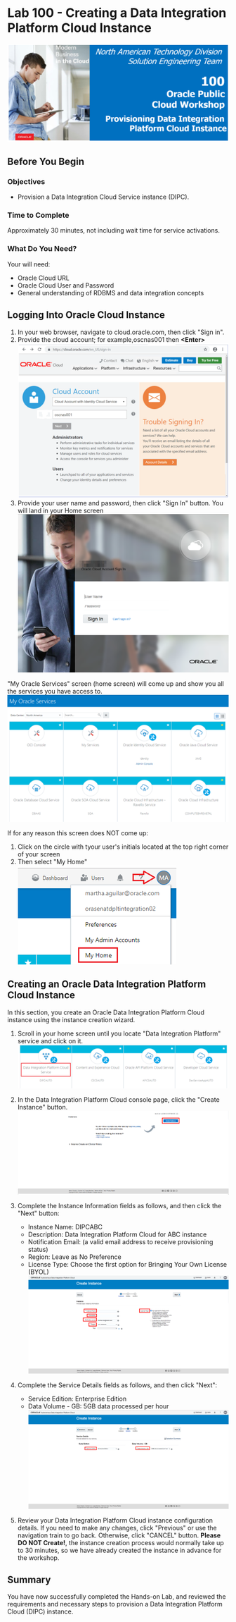 # Lab 100 -  Creating a Data Integration Platform Cloud Instance
![](images/100/image100_0.png)


## Before You Begin

### Objectives
- Provision a Data Integration Cloud Service instance (DIPC). 

### Time to Complete
Approximately 30 minutes, not including wait time for service activations.

### What Do You Need?
Your will need:
- Oracle Cloud URL
- Oracle Cloud User and Password
- General understanding of RDBMS and data integration concepts


## Logging Into Oracle Cloud Instance

1. In your web browser, navigate to cloud.oracle.com, then click "Sign in".
2. Provide the cloud account; for example,oscnas001 then **\<Enter\>**
![](images/Common/Login/imageCommL_01.png)
3. Provide your user name and password, then click "Sign In" button. You will land in your Home screen ![](images/Common/Login/imageCommL_02.png)

"My Oracle Services" screen (home screen) will come up and show you all the services you have access to.
![](images/100/image100_01.png)

If for any reason this screen does NOT come up:
1. Click on the circle with tyour user's initials located at the top right corner of your screen
2. Then select "My Home"
![](images/100/image100_02.png)


## Creating an Oracle Data Integration Platform Cloud Instance

In this section, you create an Oracle Data Integration Platform Cloud instance using the instance creation wizard.

1. Scroll in your home screen until you locate "Data Integration Platform" service and click on it. ![](images/Common/Login/imageCommL_03.png)

2. In the Data Integration Platform Cloud console page, click the "Create Instance" button. ![](images/100/image100_12p.png)

3. Complete the Instance Information fields as follows, and then click the "Next" button:
    - Instance Name: DIPCABC
    - Description: Data Integration Platform Cloud for ABC instance
    - Notification Email: (a valid email address to receive provisioning status)
    - Region: Leave as No Preference
    - License Type: Choose the first option for Bringing Your Own License (BYOL)![](images/100/image100_13p.png)
    
4. Complete the Service Details fields as follows, and then click "Next":
    - Service Edition: Enterprise Edition
    - Data Volume - GB: 5GB data processed per hour ![](images/100/image100_14p.png)
    
5. Review your Data Integration Platform Cloud instance configuration details. If you need to make any changes, click "Previous" or use the navigation train to go back. Otherwise, click "CANCEL" button. **Please DO NOT Create!**, the instance creation process would normally take up to 30 minutes, so we have already created the instance in advance for the workshop.


## Summary
You have now successfully completed the Hands-on Lab, and reviewed the requirements and necessary steps to provision a Data Integration Platform Cloud (DIPC) instance.